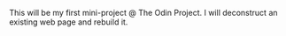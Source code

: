 This will be my first mini-project @ The Odin Project. I will deconstruct an existing web page and rebuild it.